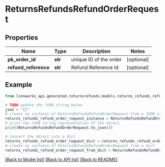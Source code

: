 # ReturnsRefundsRefundOrderRequest


## Properties

Name | Type | Description | Notes
------------ | ------------- | ------------- | -------------
**pk_order_id** | **str** | unique ID of the order | [optional] 
**refund_reference** | **str** | Refund Reference Id | [optional] 

## Example

```python
from linnworks_api.generated.returnsrefunds.models.returns_refunds_refund_order_request import ReturnsRefundsRefundOrderRequest

# TODO update the JSON string below
json = "{}"
# create an instance of ReturnsRefundsRefundOrderRequest from a JSON string
returns_refunds_refund_order_request_instance = ReturnsRefundsRefundOrderRequest.from_json(json)
# print the JSON string representation of the object
print(ReturnsRefundsRefundOrderRequest.to_json())

# convert the object into a dict
returns_refunds_refund_order_request_dict = returns_refunds_refund_order_request_instance.to_dict()
# create an instance of ReturnsRefundsRefundOrderRequest from a dict
returns_refunds_refund_order_request_from_dict = ReturnsRefundsRefundOrderRequest.from_dict(returns_refunds_refund_order_request_dict)
```
[[Back to Model list]](../README.md#documentation-for-models) [[Back to API list]](../README.md#documentation-for-api-endpoints) [[Back to README]](../README.md)


